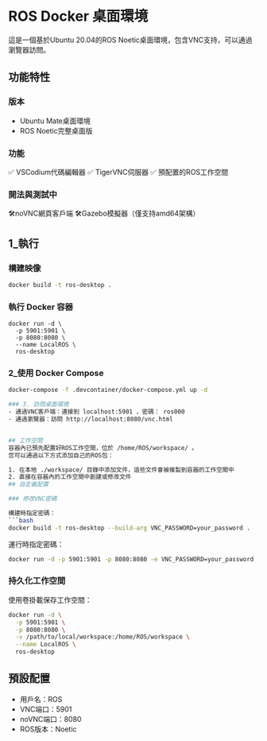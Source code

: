 # ROS Docker 桌面環境

這是一個基於Ubuntu 20.04的ROS Noetic桌面環境，包含VNC支持，可以通過瀏覽器訪問。

## 功能特性

### 版本
- Ubuntu Mate桌面環境
- ROS Noetic完整桌面版

### 功能 
✅ VSCodium代碼編輯器
✅ TigerVNC伺服器
✅ 預配置的ROS工作空間

### 開法與測試中
🛠️noVNC網頁客戶端
🛠️Gazebo模擬器（僅支持amd64架構）

## 1_執行

### 構建映像
```bash
docker build -t ros-desktop .
```

### 執行 Docker 容器
```
docker run -d \
  -p 5901:5901 \
  -p 8080:8080 \
  --name LocalROS \
  ros-desktop
```

### 2_使用 Docker Compose
```bash
docker-compose -f .devcontainer/docker-compose.yml up -d

### 3. 訪問桌面環境
- 通過VNC客戶端：連接到 localhost:5901 ，密碼： ros000
- 通過瀏覽器：訪問 http://localhost:8080/vnc.html


## 工作空間
容器內已預先配置好ROS工作空間，位於 /home/ROS/workspace/ 。
您可以通過以下方式添加自己的ROS包：

1. 在本地 ./workspace/ 目錄中添加文件，這些文件會被複製到容器的工作空間中
2. 直接在容器內的工作空間中創建或修改文件
## 自定義配置

### 修改VNC密碼

構建時指定密碼：
```bash
docker build -t ros-desktop --build-arg VNC_PASSWORD=your_password .
 ```

運行時指定密碼：
```bash
docker run -d -p 5901:5901 -p 8080:8080 -e VNC_PASSWORD=your_password --name LocalROS ros-desktop
```

### 持久化工作空間
使用卷掛載保存工作空間：

```bash
docker run -d \
  -p 5901:5901 \
  -p 8080:8080 \
  -v /path/to/local/workspace:/home/ROS/workspace \
  --name LocalROS \
  ros-desktop
 ```

## 預設配置
- 用戶名：ROS
- VNC端口：5901
- noVNC端口：8080
- ROS版本：Noetic
